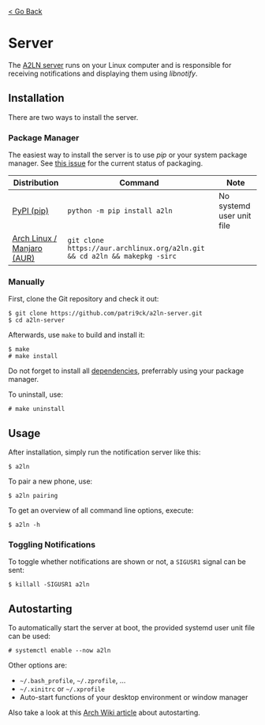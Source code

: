 [< Go Back](index.md)

# Server
The [A2LN server](https://github.com/patri9ck/a2ln-server) runs on your Linux computer and is responsible for receiving notifications and displaying them using _libnotify_.

## Installation
There are two ways to install the server.

### Package Manager
The easiest way to install the server is to use _pip_ or your system package manager. See [this issue](https://github.com/patri9ck/a2ln-server/issues/2) for the current status of packaging.

Distribution | Command | Note
------------ | ------- | ----
[PyPI (pip)](https://pypi.org/project/a2ln/) | `python -m pip install a2ln` | No systemd user unit file
[Arch Linux / Manjaro (AUR)](https://aur.archlinux.org/packages/a2ln/) | `git clone https://aur.archlinux.org/a2ln.git && cd a2ln && makepkg -sirc`

### Manually
First, clone the Git repository and check it out:
```
$ git clone https://github.com/patri9ck/a2ln-server.git
$ cd a2ln-server
```

Afterwards, use `make` to build and install it:
```
$ make
# make install
```

Do not forget to install all [dependencies](https://github.com/patri9ck/a2ln-server/blob/main/requirements.txt), preferrably using your package manager.

To uninstall, use:
```
# make uninstall
```

## Usage
After installation, simply run the notification server like this:
```
$ a2ln
```

To pair a new phone, use:
```
$ a2ln pairing
```

To get an overview of all command line options, execute:
```
$ a2ln -h
```

### Toggling Notifications
To toggle whether notifications are shown or not, a `SIGUSR1` signal can be sent:
```
$ killall -SIGUSR1 a2ln
```

## Autostarting
To automatically start the server at boot, the provided systemd user unit file can be used:
```
# systemctl enable --now a2ln
```

Other options are:
- `~/.bash_profile`, `~/.zprofile`, ...
- `~/.xinitrc` or `~/.xprofile`
- Auto-start functions of your desktop environment or window manager

Also take a look at this [Arch Wiki article](https://wiki.archlinux.org/title/autostarting) about autostarting.
